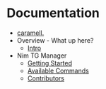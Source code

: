 Documentation
=============

* [caramell.](./intro.md)
* Overview - What up here?
    * [Intro](./intro.md)
* Nim TG Manager
    * [Getting Started](paperplane/getting-started.md)
    * [Available Commands](paperplane/cmds.md)
    * [Contributors](paperplane/contributors.md)
